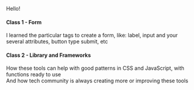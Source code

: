 Hello!

#### Class 1 - Form
I learned the particular tags to create a form, like: label, input and your several attributes, button type submit, etc

#### Class 2 - Library and Frameworks
How these tools can help with good patterns in CSS and JavaScript, with functions ready to use  
And how tech community is always creating more or improving these tools
